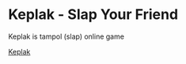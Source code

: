# Keplak - Slap Your Friend
Keplak is tampol (slap) online game

[Keplak](https://keplak.netlify.app)

